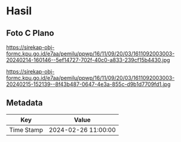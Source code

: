 # Hasil

## Foto C Plano

https://sirekap-obj-formc.kpu.go.id/e7aa/pemilu/ppwp/16/11/09/20/03/1611092003003-20240214-160146--5ef14727-702f-40c0-a833-239cf15b4430.jpg

https://sirekap-obj-formc.kpu.go.id/e7aa/pemilu/ppwp/16/11/09/20/03/1611092003003-20240215-152139--8f43b487-0647-4e3a-855c-d9b1d7709fd1.jpg


## Metadata

| Key        | Value               |
| ---------- | ------------------- |
| Time Stamp | 2024-02-26 11:00:00 |



